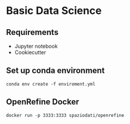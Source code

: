 # Basic Data Science
## Requirements
- Jupyter notebook
- Cookiecutter

## Set up conda environment
    conda env create -f enviroment.yml

## OpenRefine Docker
    docker run -p 3333:3333 spaziodati/openrefine
